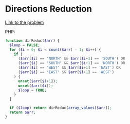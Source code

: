 # Directions Reduction

[Link to the problem](https://www.codewars.com/kata/550f22f4d758534c1100025a)

PHP:

```php
function dirReduc($arr) {
  $loop = FALSE;
  for ($i = 0; $i < count($arr) - 1; $i++) {
    if (
      ($arr[$i] == 'NORTH' && $arr[$i+1] == 'SOUTH') OR 
      ($arr[$i] == 'SOUTH' && $arr[$i+1] == 'NORTH') OR 
      ($arr[$i] == 'WEST' && $arr[$i+1] == 'EAST') OR 
      ($arr[$i] == 'EAST' && $arr[$i+1] == 'WEST')
    ) {
      unset($arr[$i+1]);
      unset($arr[$i]);
      $loop = TRUE;
    }
  }

  if ($loop) return dirReduc(array_values($arr));
  return $arr;
}
```
